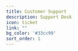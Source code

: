 ```yaml
---
title: Customer Support
description: Support Desk
icon: ticket
link: ""
bg_color: '#33cc99'
sort_order: 1
---
```

